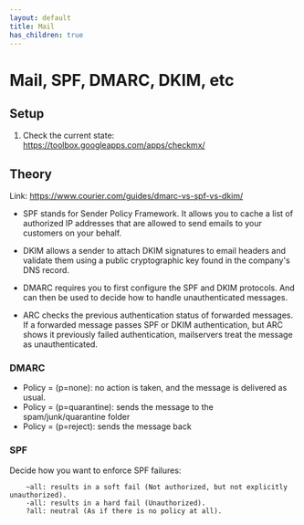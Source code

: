 ```yaml
---
layout: default
title: Mail
has_children: true
---
```


# Mail, SPF, DMARC, DKIM, etc

## Setup

1. Check the current state: https://toolbox.googleapps.com/apps/checkmx/


## Theory

Link: https://www.courier.com/guides/dmarc-vs-spf-vs-dkim/

* SPF stands for Sender Policy Framework. It allows you to cache a list of authorized IP addresses that are allowed to send emails to your customers on your behalf.

* DKIM allows a sender to attach DKIM signatures to email headers and validate them using a public cryptographic key found in the company's DNS record. 

* DMARC requires you to first configure the SPF and DKIM protocols. And can then be used to decide how to handle unauthenticated messages.

* ARC checks the previous authentication status of forwarded messages. If a forwarded message passes SPF or DKIM authentication, but ARC shows it previously failed authentication, mailservers treat the message as unauthenticated.

### DMARC

* Policy = (p=none): no action is taken, and the message is delivered as usual.
* Policy = (p=quarantine): sends the message to the spam/junk/quarantine folder
* Policy = (p=reject): sends the message back

### SPF

Decide how you want to enforce SPF failures:

```
    ~all: results in a soft fail (Not authorized, but not explicitly unauthorized).
    -all: results in a hard fail (Unauthorized).
    ?all: neutral (As if there is no policy at all).
```


